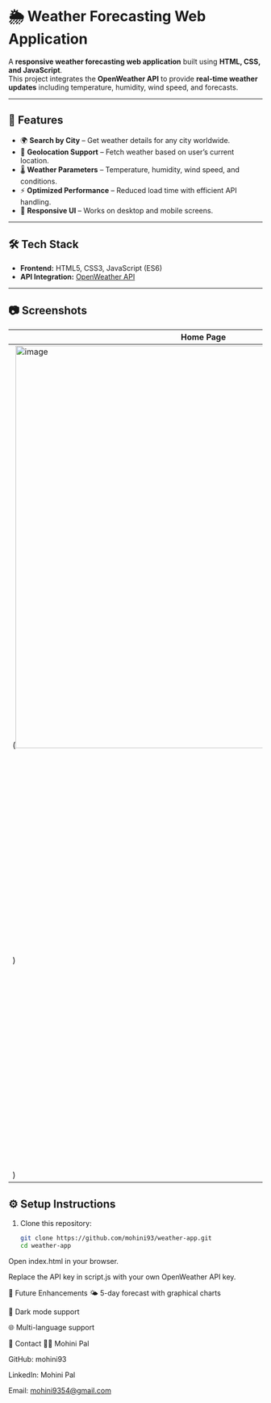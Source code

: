 # 🌦️ Weather Forecasting Web Application

A **responsive weather forecasting web application** built using **HTML, CSS, and JavaScript**.  
This project integrates the **OpenWeather API** to provide **real-time weather updates** including temperature, humidity, wind speed, and forecasts.  

---

## 🚀 Features
- 🌍 **Search by City** – Get weather details for any city worldwide.  
- 📍 **Geolocation Support** – Fetch weather based on user’s current location.  
- 🌡️ **Weather Parameters** – Temperature, humidity, wind speed, and conditions.  
- ⚡ **Optimized Performance** – Reduced load time with efficient API handling.  
- 📱 **Responsive UI** – Works on desktop and mobile screens.  

---

## 🛠️ Tech Stack
- **Frontend:** HTML5, CSS3, JavaScript (ES6)  
- **API Integration:** [OpenWeather API](https://openweathermap.org/api)  

---

## 📷 Screenshots
| Home Page | Weather Results |
|-----------|-----------------|
| (<img width="751" height="797" alt="image" src="https://github.com/user-attachments/assets/75792005-f7da-4b6b-b93b-e77f5b0af2d7" />
) | ![Weather Result](<img width="751" height="799" alt="image" src="https://github.com/user-attachments/assets/a47c835a-0fad-4ec2-900f-9342e246873a" />
) |


## ⚙️ Setup Instructions
1. Clone this repository:
   ```bash
   git clone https://github.com/mohini93/weather-app.git
   cd weather-app
Open index.html in your browser.

Replace the API key in script.js with your own OpenWeather API key.

📌 Future Enhancements
🌤️ 5-day forecast with graphical charts

🌙 Dark mode support

🌐 Multi-language support

📧 Contact
👩‍💻 Mohini Pal

GitHub: mohini93

LinkedIn: Mohini Pal

Email: mohini9354@gmail.com
